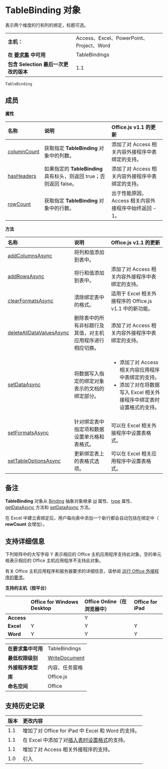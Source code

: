 
# <a name="tablebinding-object"></a>TableBinding 对象
表示两个维度的行和列的绑定，标题可选。

|||
|:-----|:-----|
|**主机：**|Access、Excel、PowerPoint、Project、Word|
|**在 [要求集](../../docs/overview/specify-office-hosts-and-api-requirements.md) 中可用**|TableBindings|
|**包含 Selection 最后一次更改的版本**|1.1|

```
TableBinding
```


## <a name="members"></a>成员


**属性**


|**名称**|**说明**|**Office.js v1.1 的更新**|
|:-----|:-----|:-----|
|[columnCount](../../reference/shared/binding.tablebinding.columncount.md)|获取指定 **TableBinding** 对象中的列数。|添加了对 Access 相关内容外接程序中表绑定的支持。|
|[hasHeaders](../../reference/shared/binding.tablebinding.hasheaders.md)|如果指定的 **TableBinding** 具有标头，则返回 true；否则返回 false。|添加了对 Access 相关内容外接程序中表绑定的支持。|
|[rowCount](../../reference/shared/binding.tablebinding.rowcount.md)|获取指定 **TableBinding** 对象中的行数。|出于性能原因，Access 相关内容外接程序中始终返回 - 1。|

**方法**


|**名称**|**说明**|**Office.js v1.1 的更新**|
|:-----|:-----|:-----|
|[addColumnsAsync](../../reference/shared/binding.tablebinding.addcolumnsasync.md)|将列和值添加到表中。||
|[addRowsAsync](../../reference/shared/binding.tablebinding.addrowsasync.md)|将行和值添加到表中。|添加了对 Access 相关内容外接程序中表绑定的支持。|
|[clearFormatsAsync](../../reference/shared/binding.tablebinding.clearformatsasync.md)|清除绑定表中的格式。|适用于 Excel 相关外接程序的 Office.js v1.1 中的新功能。|
|[deleteAllDataValuesAsync](../../reference/shared/binding.tablebinding.deletealldatavaluesasync.md)|删除表中的所有非标题行及其值，对主机应用程序进行相应切换。|添加了对 Access 相关内容外接程序中表绑定的支持。|
|[setDataAsync](../../reference/shared/binding.setdataasync.md)|将数据写入指定的绑定对象表示的文档的绑定部分。|<ul><li>添加了对 Access 相关内容应用程序中表绑定的支持。</li><li>添加了对在将数据写入 Excel 相关外接程序中绑定表时设置格式的支持。</li></ul>|
|[setFormatsAsync](../../reference/shared/binding.tablebinding.setformatsasync.md)|针对绑定表中指定项和数据设置单元格和表格式。|可以在 Excel 相关外接程序中设置表格式。|
|[setTableOptionsAsync](../../reference/shared/binding.tablebinding.settableoptionsasync.md)|更新绑定表上的表格式选项。|可以在 Excel 相关应用程序中设置表格式。|

## <a name="remarks"></a>备注

**TableBinding** 对象从 [Binding](../../reference/shared/binding.id.md) 抽象对象继承 [id](../../reference/shared/binding.type.md) 属性、[type](../../reference/shared/binding.getdataasync.md) 属性、[getDataAsync](../../reference/shared/binding.setdataasync.md) 方法和 [setDataAsync](../../reference/shared/binding.md) 方法。

在 Excel 中建立表绑定后，用户每向表中添加一个新行都会自动包括在绑定中（ **rowCount** 会增加）。


## <a name="support-details"></a>支持详细信息


下列矩阵中的大写字母 Y 表示相应的 Office 主机应用程序支持此对象。空的单元格表示相应的 Office 主机应用程序不支持此对象。

有关 Office 主机应用程序和服务器要求的详细信息，请参阅 [运行 Office 外接程序的要求](../../docs/overview/requirements-for-running-office-add-ins.md)。


**支持的主机（按平台）**


||**Office for Windows Desktop**|**Office Online（在浏览器中）**|**Office for iPad**|
|:-----|:-----|:-----|:-----|
|**Access**||Y||
|**Excel**|Y|Y|Y|
|**Word**|Y|Y|Y|

|||
|:-----|:-----|
|**在要求集中可用**|TableBindings|
|**最低权限级别**|[WriteDocument](../../docs/develop/requesting-permissions-for-api-use-in-content-and-task-pane-add-ins.md)|
|**外接程序类型**|内容、任务窗格|
|**库**|Office.js|
|**命名空间**|Office|

## <a name="support-history"></a>支持历史记录




|**版本**|**更改内容**|
|:-----|:-----|
|1.1|增加了对 Office for iPad 中 Excel 和 Word 的支持。|
|1.1|在 Excel 中添加了对[插入表时设置格式](../../docs/excel/format-tables-in-add-ins-for-excel.md)的支持。|
|1.1|增加了对 Access 相关外接程序的支持。|
|1.0|引入|
